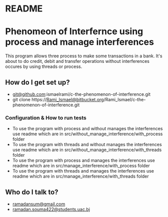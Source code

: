 # README #

# Phenomeon of Interfernce using process and manage interferences #

This program allows three process to make some transactions in a bank.
It's about to do credit, debit and transfer operations without interferences occures by using threads or process.


## How do I get set up? ##

 + git@github.com:ismaelrami/c-the-phenomenon-of-interference.git
 + git clone https://Rami_Ismael@bitbucket.org/Rami_Ismael/c-the-phenomenon-of-interference.git
 
### Configuration & How to run tests ###

   + To use the program with process and without manages the interferences use readme which are in src/without_manage_interference/with_process folder
   + To use the program with threads and without manages the interferences use readme which are in src/without_manage_interference/with_threads folder
   + To use the program with process and manages the interferences use readme which are in src/manage_interference/with_process folder
   + To use the program with threads and manages the interferences use readme which are in src/manage_interference/with_threads folder

## Who do I talk to? ##

* ramadansum@gmail.com
* ramadan.souma422@students.uac.bj
